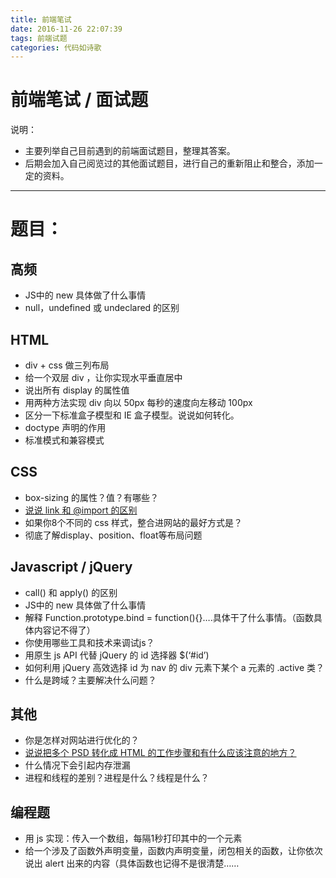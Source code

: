 ```yaml
---
title: 前端笔试
date: 2016-11-26 22:07:39
tags: 前端试题
categories: 代码如诗歌
---
```


# 前端笔试 / 面试题

说明：

- 主要列举自己目前遇到的前端面试题目，整理其答案。
- 后期会加入自己阅览过的其他面试题目，进行自己的重新阻止和整合，添加一定的资料。

------

# 题目：

## 高频

- JS中的 new 具体做了什么事情
- null，undefined 或 undeclared 的区别

## HTML

- div + css 做三列布局
- 给一个双层 div ，让你实现水平垂直居中
- 说出所有 display 的属性值
- 用两种方法实现 div 向以 50px 每秒的速度向左移动 100px
- 区分一下标准盒子模型和 IE 盒子模型。说说如何转化。
- doctype 声明的作用
- 标准模式和兼容模式

## CSS

- box-sizing 的属性？值？有哪些？
- [说说 link 和 @import 的区别](http://www.cnblogs.com/Calvino/p/6090940.html)
- 如果你8个不同的 css 样式，整合进网站的最好方式是？
- 彻底了解display、position、float等布局问题

## Javascript / jQuery

- call() 和 apply() 的区别
- JS中的 new 具体做了什么事情
- 解释 Function.prototype.bind = function(){}….具体干了什么事情。（函数具体内容记不得了）
- 你使用哪些工具和技术来调试js？
- 用原生 js API 代替 jQuery 的 id 选择器 $(‘#id’)
- 如何利用 jQuery 高效选择 id 为 nav 的 div 元素下某个 a 元素的 .active 类？
- 什么是跨域？主要解决什么问题？

## 其他

- 你是怎样对网站进行优化的？
- [说说把多个 PSD 转化成 HTML 的工作步骤和有什么应该注意的地方？](http://www.cnblogs.com/Calvino/p/6105385.html)
- 什么情况下会引起内存泄漏
- 进程和线程的差别？进程是什么？线程是什么？

## 编程题

- 用 js 实现：传入一个数组，每隔1秒打印其中的一个元素
- 给一个涉及了函数外声明变量，函数内声明变量，闭包相关的函数，让你依次说出 alert 出来的内容（具体函数也记得不是很清楚……